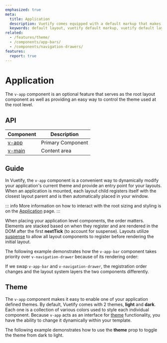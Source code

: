 ```yaml
---
emphasized: true
meta:
  title: Application
  description: Vuetify comes equipped with a default markup that makes it easy to create layouts (boilerplate) for any Vue application.
  keywords: default layout, vuetify default markup, vuetify default layout
related:
  - /features/theme/
  - /components/app-bars/
  - /components/navigation-drawers/
features:
  report: true
---
```


# Application

The `v-app` component is an optional feature that serves as the root layout component as well as providing an easy way to control the theme used at the root level.

<PageFeatures />

<PromotedEntry />

## API

| Component | Description |
| - | - |
| [v-app](/api/v-app/) | Primary Component |
| [v-main](/api/v-main/) | Content area |

<ApiInline hide-links />

## Guide

In Vuetify, the `v-app` component is a convenient way to dynamically modify your application's current theme and provide an entry point for your layouts. When an application is mounted, each layout child registers itself with the closest layout parent and is then automatically placed in your window.

::: info
  More information on how to interact with the root sizing and styling is on the [Application](/features/application-layout/) page.
:::

When placing your application level components, the order matters. Elements are stacked based on when they register and are rendered in the DOM after the first **nextTick** (to account for suspense). Layouts utilize [suspense](https://vuejs.org/guide/built-ins/suspense) to allow all layout components to register before rendering the initial layout.

The following example demonstrates how the `v-app-bar` component takes priority over `v-navigation-drawer` because of its rendering order:

<ExamplesExample file="application/app-bar-drawer" open preview  />

If we swap `v-app-bar` and `v-navigation-drawer`, the registration order changes and the layout system layers the two components differently.

<ExamplesExample file="application/drawer-app-bar" open preview  />

## Theme

The `v-app` component makes it easy to enable one of your application defined themes. By default, Vuetify comes with 2 themes, **light** and **dark**. Each one is a collection of various colors used to style each individual component. Because `v-app` acts as an interface for [theme](/features/theme/) functionality, you have the ability to change it dynamically within your template.

The following example demonstrates how to use the **theme** prop to toggle the theme from dark to light.

<ExamplesExample file="application/theme" open preview />
